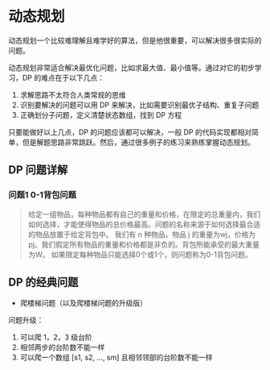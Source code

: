 # 动态规划

动态规划一个比较难理解且难学好的算法，但是他很重要，可以解决很多很实际的问题。

动态规划非常适合解决最优化问题，比如求最大值、最小值等。通过对它的初步学习，DP 的难点在于以下几点：

1. 求解思路不太符合人类常规的思维
2. 识别要解决的问题可以用 DP 来解决，比如需要识别最优子结构、重复子问题
3. 正确划分子问题，定义清楚状态数组，找到 DP 方程

只要能做好以上几点，DP 的问题应该都可以解决，一般 DP 的代码实现都相对简单，但是解题思路非常跳跃。然后，通过很多例子的练习来熟练掌握动态规划。

## DP 问题详解

### 问题1 0-1背包问题

> 给定一组物品，每种物品都有自己的重量和价格，在限定的总重量内，我们如何选择，才能使得物品的总价格最高。问题的名称来源于如何选择最合适的物品放置于给定背包中。
> 我们有 n 种物品，物品 j 的重量为wj，价格为pj。我们假定所有物品的重量和价格都是非负的。背包所能承受的最大重量为W。
> 如果限定每种物品只能选择0个或1个，则问题称为0-1背包问题。

## DP 的经典问题

- 爬楼梯问题（以及爬楼梯问题的升级版）

问题升级：

1. 可以爬 1，2，3 级台阶
2. 相邻两步的台阶数不能一样
3. 可以爬一个数组 [s1, s2, ..., sm] 且相邻领部的台阶数不能一样
